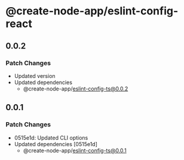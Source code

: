 # @create-node-app/eslint-config-react

## 0.0.2

### Patch Changes

- Updated version
- Updated dependencies
  - @create-node-app/eslint-config-ts@0.0.2

## 0.0.1

### Patch Changes

- 0515e1d: Updated CLI options
- Updated dependencies [0515e1d]
  - @create-node-app/eslint-config-ts@0.0.1
